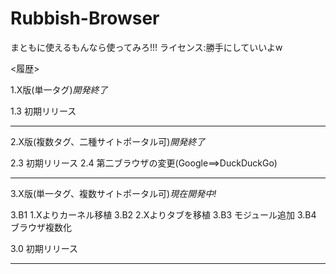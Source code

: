 # Rubbish-Browser
まともに使えるもんなら使ってみろ!!!
ライセンス:勝手にしていいよw

<履歴>

1.X版(単一タグ)_開発終了_

1.3 初期リリース
************************
2.X版(複数タグ、二種サイトポータル可)_開発終了_

2.3 初期リリース
2.4 第二ブラウザの変更(Google==>DuckDuckGo)
************************
3.X版(単一タグ、複数サイトポータル可)_現在開発中!_

3.B1 1.Xよりカーネル移植
3.B2 2.Xよりタブを移植
3.B3 モジュール追加
3.B4 ブラウザ複数化

3.0 初期リリース
************************
